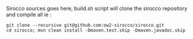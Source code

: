 Sirocco sources goes here, build.sh script will clone the sirocco repository and compile all ie :


    git clone --recursive git@github.com:ow2-sirocco/sirocco.git
    cd sirocco; mvn clean install -Dmaven.test.skip -Dmaven.javadoc.skip